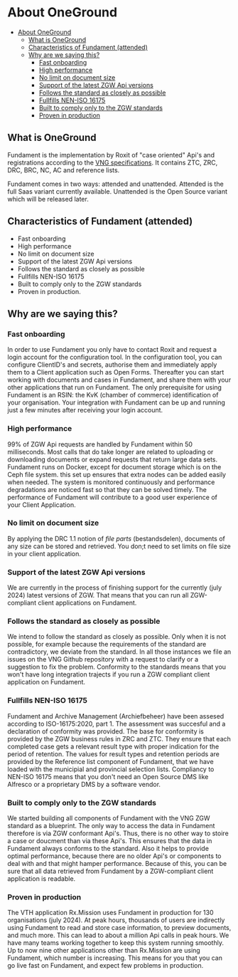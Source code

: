 # About OneGround

- [About OneGround](#about-oneground)
  - [What is OneGround](#what-is-oneground)
  - [Characteristics of Fundament (attended)](#characteristics-of-fundament-attended)
  - [Why are we saying this?](#why-are-we-saying-this)
    - [Fast onboarding](#fast-onboarding)
    - [High performance](#high-performance)
    - [No limit on document size](#no-limit-on-document-size)
    - [Support of the latest ZGW Api versions](#support-of-the-latest-zgw-api-versions)
    - [Follows the standard as closely as possible](#follows-the-standard-as-closely-as-possible)
    - [Fullfills NEN-ISO 16175](#fullfills-nen-iso-16175)
    - [Built to comply only to the ZGW standards](#built-to-comply-only-to-the-zgw-standards)
    - [Proven in production](#proven-in-production)

## What is OneGround

Fundament is the implementation by Roxit of "case oriented" Api's and registrations according to the [VNG specifications](<https://vng-realisatie.github.io/gemma-zaken/standaard/>).
It contains ZTC, ZRC, DRC, BRC, NC, AC and reference lists.

Fundament comes in two ways: attended and unattended. Attended is the full Saas variant currently available. Unattended is the Open Source variant which will be released later. 

## Characteristics of Fundament (attended)

- Fast onboarding
- High performance
- No limit on document size
- Support of the latest ZGW Api versions
- Follows the standard as closely as possible
- Fullfills NEN-ISO 16175
- Built to comply only to the ZGW standards
- Proven in production.

## Why are we saying this?

### Fast onboarding

In order to use Fundament you only have to contact Roxit and request a login account for the configuration tool. In the configuration tool, you can configure ClientID's and secrets, authorise them and  immediately apply them to a Client application such as Open Forms. Thereafter you can start working with documents and cases in Fundament, and share them with your other applications that run on Fundament. The only prerequisite for using Fundament is an RSIN: the KvK (chamber of commerce) identification of your organisation. Your integration with Fundament can be up and running just a few minutes after receiving your login account.

### High performance

99% of ZGW Api requests are handled by Fundament within 50 milliseconds. Most calls that do take longer are related to uploading or downloading documents or expand requests that return large data sets. Fundament runs on Docker, except for document storage which is on the Ceph file system. this set up ensures that extra nodes can be added easily when needed. The system is monitored continuously and performance degradations are noticed fast so that they can be solved timely. The performance of Fundament will contribute to a good user experience of your Client Application.

### No limit on document size

By applying the DRC 1.1 notion of <em>file parts</em> (bestandsdelen), documents of any size can be stored and retrieved. You don;t need to set limits on file size in your client application.

### Support of the latest ZGW Api versions

We are currently in the process of finishing support for the currently (july 2024) latest versions of ZGW. That means that you can run all ZGW-compliant client applications on Fundament.  

### Follows the standard as closely as possible

We intend to follow the standard as closely as possible. Only when it is not possible, for example because the requirements of the standard are contradictory, we deviate from the standard.
In all those instances we file an issues on the VNG Github repository with a request to clarify or a suggestion to fix the problem. Conformity to the standards means that you won't have long integration trajects if you run a ZGW compliant client application on Fundament.

### Fullfills NEN-ISO 16175

Fundament and Archive Management</em> (Archiefbeheer) have been assesed according to ISO-16175:2020, part 1. The assessment was succesful and a declaration of conformity was provided. The base for conformity is provided by the ZGW business rules in ZRC and ZTC. They ensure that each completed case gets a relevant result type with proper indication for the period of retention. The values for result types and retention periods are provided by the Reference list component of Fundament, that we have loaded with the municipial and provincial selection lists. Compliancy to NEN-ISO 16175 means that you don't need an Open Source DMS like Alfresco or a proprietary DMS by a software vendor.

### Built to comply only to the ZGW standards

We started building all components of Fundament with the VNG ZGW standard as a blueprint. The only way to access the data in Fundament therefore is via ZGW conformant Api's. Thus, there is no other way to stoire a case or doucment than via these Api's. This ensures that the data in Fundament always conforms to the standard. Also it helps to provide optimal performance, because there are no older Api's or components to deal with and that might hamper performance. Because of this, you can be sure that all data retrieved from Fundament by a ZGW-compliant client application is readable.

### Proven in production

The VTH application Rx.Mission uses Fundament in production for 130 organisations (july 2024). At peak hours, thousands of users are indirectly using Fundament to read and store case information, to preview documents, and much more. This can lead to about a million Api calls in peak hours. We have many teams working together to keep this system running smoothly. Up to now nine other applications other than Rx.Mission are using Fundament, which number is increasing. This means for you that you can go live fast on Fundament, and expect few problems in production.  
